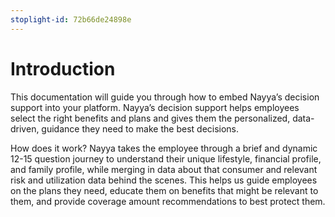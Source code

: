 ```yaml
---
stoplight-id: 72b66de24898e
---
```


# Introduction

This documentation will guide you through how to embed Nayya’s decision support into your platform. Nayya’s decision support helps employees select the right benefits and plans and gives them the personalized, data-driven, guidance they need to make the best decisions.

How does it work? Nayya takes the employee through a brief and dynamic 12-15 question journey to understand their unique lifestyle, financial profile, and family profile, while merging in data about that consumer and relevant risk and utilization data behind the scenes. This helps us guide employees on the plans they need, educate them on benefits that might be relevant to them, and provide coverage amount recommendations to best protect them.
